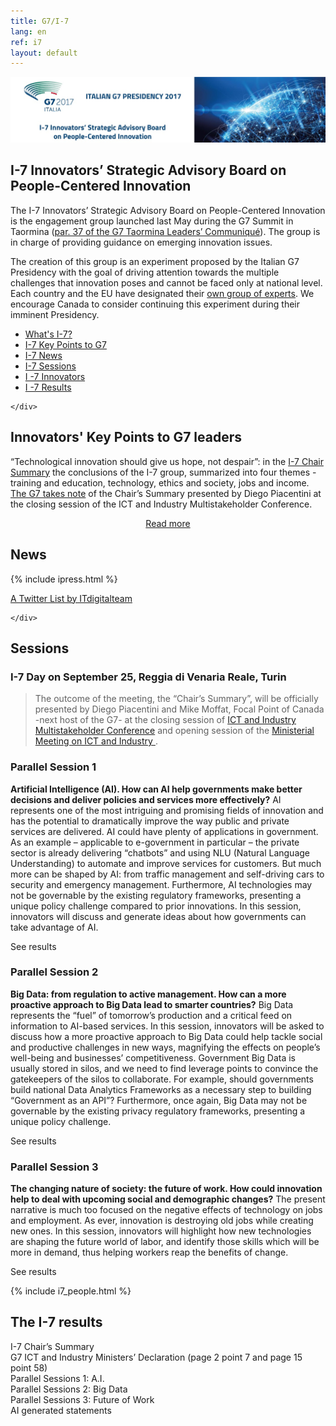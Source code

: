 ```yaml
---
title: G7/I-7
lang: en
ref: i7
layout: default
---
```

<a name="i7" ></a>
<img class="img-responsive" src="/images/i7/i7-header.jpg" title="G7 / I-7" />
<h2>I-7 Innovators’ Strategic Advisory Board on People-Centered Innovation</h2>


<div class="row">
	<div class="col-md-9">
The I-7 Innovators’ Strategic Advisory Board on People-Centered Innovation is the engagement group launched last May during the G7 Summit in Taormina (<a href="http://www.g7italy.it/sites/default/files/documents/G7%20Taormina%20Leaders'%20Communique_27052017.pdf#page=6">par. 37 of the G7 Taormina Leaders’ Communiqué</a>). The group is in charge of providing guidance on emerging innovation issues. 

The creation of this group is an experiment proposed by the Italian G7 Presidency with the goal of driving attention towards the multiple challenges that innovation poses and cannot be faced only at national level.
Each country and the EU have designated their <a href="#innovators-focal-point">own group of experts</a>. 
We encourage Canada to consider continuing this experiment during their imminent Presidency.
	</div>
<div class="col-md-3">
	<ul class="section-nav">
		<li class="toc-entry toc-h3"><a href="#i7">What's I-7?</a></li>
		<li class="toc-entry toc-h3"><a href="#key-points">I-7 Key Points to G7</a></li>
		<li class="toc-entry toc-h3"><a href="#news">I-7 News</a></li>
		<li class="toc-entry toc-h3"><a href="#sessions">I-7 Sessions</a></li>
		<li class="toc-entry toc-h3"><a href="#innovators-focal-point">I -7 Innovators</a></li>
		<li class="toc-entry toc-h3"><a href="#results">I -7 Results</a></li>
	</ul>

	</div>
</div>



<a name="key-points" style="display: block; position: relative; top: -170px; visibility: hidden;" ></a>
<h2> Innovators' Key Points to G7 leaders</h2>


“Technological innovation should give us hope, not despair”: in the <a href="http://www.g7italy.it/sites/default/files/documents/I-7%20Chair%20Summary.pdf">I-7 Chair Summary</a> the conclusions of the I-7 group, summarized into four themes - training and education, technology, ethics and society, jobs and income.
<a href="http://www.g7italy.it/sites/default/files/documents/G7_ICT_Industry_Declaration_%20Italy-26%20Sept_2017.pdf">The G7 takes note<a/> of the Chair’s Summary presented by Diego Piacentini at the closing session of the ICT and Industry Multistakeholder Conference.

<center><a href="i-7-innovators-key-points-to-g7-leaders.html">Read more</a></center>

<a name="news" style="display: block; position: relative; top: -170px; visibility: hidden;" ></a>
## News

<div class="row">
    <div class="col-md-8">
       {% include ipress.html %}
<div id="content-ipress" data-key="01e87bed-f52e-4d6d-af32-c4ea59fd300a" data-lang="en" data-size="100" data-tag="41"></div>
<script type="text/javascript" src="/js/ipress.js"></script>
    </div>
    <div class="col-md-4">
  
 <a class="twitter-timeline"  href="https://twitter.com/search?q=g7%20OR%20%23innovation7%20list%3AITdigitalteam%2Fi-7-innovators" data-partner="tweetdeck" data-widget-id="914127569477406720" data-height="730">A Twitter List by ITdigitalteam</a>
        <script>!function(d,s,id){var js,fjs=d.getElementsByTagName(s)[0],p=/^http:/.test(d.location)?'http':'https';if(!d.getElementById(id)){js=d.createElement(s);js.id=id;js.src=p+"://platform.twitter.com/widgets.js";fjs.parentNode.insertBefore(js,fjs);}}(document,"script","twitter-wjs");</script>


    </div>
</div>

<a name="sessions" style="display: block; position: relative; top:-170px; visibility: hidden;" ></a>
## Sessions

### I-7 Day on September 25, Reggia di Venaria Reale, Turin
<blockquote class="i7__blockquote">
The outcome of the meeting, the &ldquo;Chair&rsquo;s Summary&rdquo;, will be officially presented by Diego Piacentini and Mike Moffat, Focal Point of Canada -next host of the G7- at the closing session of <a href="http://www.sviluppoeconomico.gov.it/images/stories/documenti/Programme_G7ICTIndustryMultiConference.pdf">ICT and Industry Multistakeholder Conference</a> and opening session of the 
<a href="http://www.g7italy.it/en/news/towards-the-g7-industryict-focus-on-industry-40" target="_blank">
	Ministerial Meeting on ICT and Industry
</a>.
</blockquote>

### Parallel Session 1

**Artificial Intelligence (AI). How can AI help governments make better decisions and deliver policies and services more effectively?**
AI represents one of the most intriguing and promising fields of innovation and has the potential to dramatically improve the way public and private services are delivered. AI could have plenty of applications in government. As an example – applicable to e-government in particular – the private sector is already delivering “chatbots” and using NLU (Natural Language Understanding) to automate and improve services for customers. But much more can be shaped by AI: from traffic management and self-driving cars to security and emergency management. Furthermore, AI technologies may not be governable by the existing regulatory frameworks, presenting a unique policy challenge compared to prior innovations. In this session, innovators will discuss and generate ideas about how governments can take advantage of AI.
<div class="text-right">See results&nbsp;<a href="/upload/docs/2017/10/I-7_Session_Summary_AI.docx.pdf" target="_blank"><i class="fa fa-download" aria-hidden="true"></i></a>
</div>

### Parallel Session 2

**Big Data: from regulation to active management. How can a more proactive approach to Big Data lead to smarter countries?**
Big Data represents the “fuel” of tomorrow’s production and a critical feed on information to AI-based services. In this session, innovators will be asked to discuss how a more proactive approach to Big Data could help tackle social and productive challenges in new ways, magnifying the effects on people’s well-being and businesses’ competitiveness. Government Big Data is usually stored in silos, and we need to find leverage points to convince the gatekeepers of the silos to collaborate. For example, should governments build national Data Analytics Frameworks as a necessary step to building “Government as an API”? Furthermore, once again, Big Data may not be governable by the existing privacy regulatory frameworks, presenting a unique policy challenge.
<div class="text-right">See results&nbsp;<a href="/upload/docs/2017/10/I-7_Big_Data_session-2.0.pdf" target="_blank"><i class="fa fa-download" aria-hidden="true"></i></a>
</div>
 
### Parallel Session 3

**The changing nature of society: the future of work. How could innovation help to deal with upcoming social and demographic changes?**
The present narrative is much too focused on the negative effects of technology on jobs and employment. As ever, innovation is destroying old jobs while creating new ones. In this session, innovators will highlight how new technologies are shaping the future world of labor, and identify those skills which will be more in demand, thus helping workers reap the benefits of change.
<div class="text-right">
See results&nbsp;<a href="/upload/docs/2017/10/G7_future_of_work_20170926_last_version.pdf" target="_blank"><i class="fa fa-download" aria-hidden="true"></i></a>
</div>






{% include i7_people.html %}


<a name="results" style="display: block; position: relative; top:-170px; visibility: hidden;" ></a>
## The I-7 results

I-7 Chair’s Summary&nbsp;<a href="/upload/docs/2017/10/I-7_Chair_Summary_withlinkwebsiteprofiles.pdf" target="_blank"><i class="fa fa-download" aria-hidden="true"></i></a><br />
G7 ICT and Industry Ministers’ Declaration (page 2 point 7 and page 15 point 58)&nbsp;<a href="/upload/docs/2017/10/Declaration_and_Annexes_final_26_09_2017.pdf" target="_blank"><i class="fa fa-download" aria-hidden="true"></i></a><br />
Parallel Sessions 1: A.I.&nbsp;<a href="/upload/docs/2017/10/I-7_Session_Summary_AI.docx.pdf" target="_blank"><i class="fa fa-download" aria-hidden="true"></i></a><br />
Parallel Sessions 2: Big Data&nbsp;<a href="/upload/docs/2017/10/I-7_Big_Data_session-2.0.pdf" target="_blank"><i class="fa fa-download" aria-hidden="true"></i></a><br />
Parallel Sessions 3: Future of Work&nbsp;<a href="/upload/docs/2017/10/G7_future_of_work_20170926_last_version.pdf" target="_blank"><i class="fa fa-download" aria-hidden="true"></i></a><br />
AI generated statements&nbsp;<a href="/upload/docs/2017/10/G7_AI_machine_created_declaration_FrancescoMosconi.pdf" target="_blank"><i class="fa fa-download" aria-hidden="true"></i></a><br />


